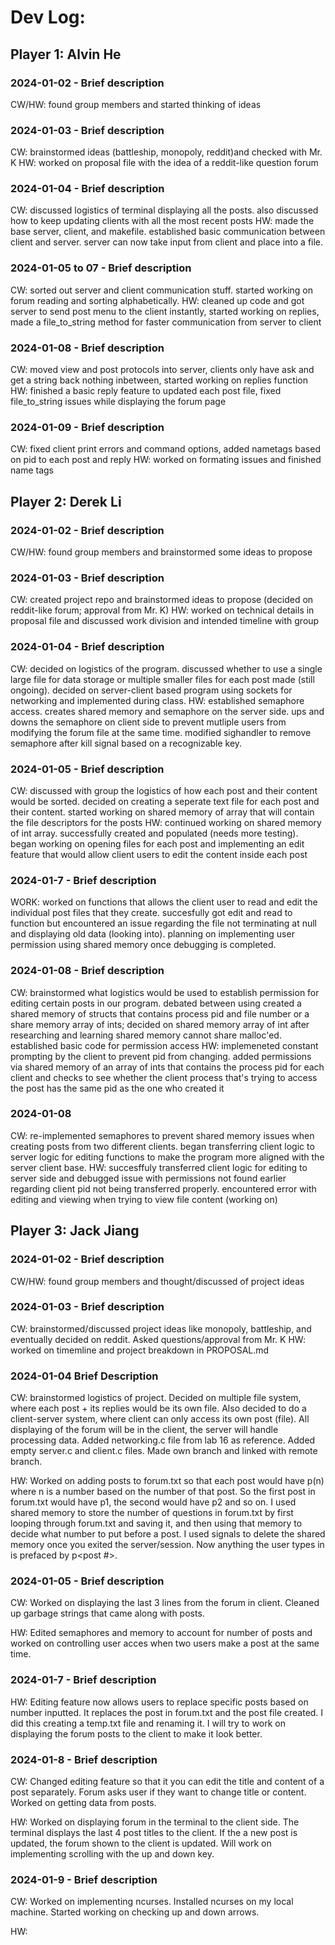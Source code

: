 # Dev Log:

## Player 1: Alvin He

### 2024-01-02 - Brief description
CW/HW: found group members and started thinking of ideas

### 2024-01-03 - Brief description
CW: brainstormed ideas (battleship, monopoly, reddit)and checked with Mr. K
HW: worked on proposal file with the idea of a reddit-like question forum

### 2024-01-04 - Brief description
CW: discussed logistics of terminal displaying all the posts. also discussed how to keep updating clients with all the most recent posts
HW: made the base server, client, and makefile. established basic communication between client and server. server can now take input from client and place into a file.

### 2024-01-05 to 07 - Brief description
CW: sorted out server and client communication stuff. started working on forum reading and sorting alphabetically. 
HW: cleaned up code and got server to send post menu to the client instantly, started working on replies, made a file_to_string method for faster communication from server to client

### 2024-01-08 - Brief description
CW: moved view and post protocols into server, clients only have ask and get a string back nothing inbetween, started working on replies function
HW: finished a basic reply feature to updated each post file, fixed file_to_string issues while displaying the forum page

### 2024-01-09 - Brief description
CW: fixed client print errors and command options, added nametags based on pid to each post and reply
HW: worked on formating issues and finished name tags

## Player 2: Derek Li

### 2024-01-02 - Brief description
CW/HW: found group members and brainstormed some ideas to propose

### 2024-01-03 - Brief description
CW: created project repo and brainstormed ideas to propose (decided on reddit-like forum; approval from Mr. K)
HW: worked on technical details in proposal file and discussed work division and intended timeline with group

### 2024-01-04 - Brief description
CW: decided on logistics of the program. discussed whether to use a single large file for data storage or multiple smaller files for each post made (still ongoing). decided on server-client based program using sockets for networking and implemented during class.
HW: established semaphore access. creates shared memory and semaphore on the server side. ups and downs the semaphore on client side to prevent mutliple users from modifying the forum file at the same time. modified sighandler to remove semaphore after kill signal based on a recognizable key.

### 2024-01-05 - Brief description
CW: discussed with group the logistics of how each post and their content would be sorted. decided on creating a seperate text file for each post and their content. started working on shared memory of array that will contain the file descriptors for the posts
HW: continued working on shared memory of int array. successfully created and populated (needs more testing). began working on opening files for each post and implementing an edit feature that would allow client users to edit the content inside each post

### 2024-01-7 - Brief description
WORK: worked on functions that allows the client user to read and edit the individual post files that they create. succesfully got edit and read to function but encountered an issue regarding the file not terminating at null and displaying old data (looking into). planning on implementing user permission using shared memory once debugging is completed.

### 2024-01-08 - Brief description
CW: brainstormed what logistics would be used to establish permission for editing certain posts in our program. debated between using created a shared memory of structs that contains process pid and file number or a share memory array of ints; decided on shared memory array of int after researching and learning shared memory cannot share malloc'ed. established basic code for permission access
HW: implemeneted constant prompting by the client to prevent pid from changing. added permissions via shared memory of an array of ints that contains the process pid for each client and checks to see whether the client process that's trying to access the post has the same pid as the one who created it

### 2024-01-08
CW: re-implemented semaphores to prevent shared memory issues when creating posts from two different clients. began transferring client logic to server logic for editing functions to make the program more aligned with the server client base.
HW: succesffuly transferred client logic for editing to server side and debugged issue with permissions not found earlier regarding client pid not being transferred properly. encountered error with editing and viewing when trying to view file content (working on)

## Player 3: Jack Jiang

### 2024-01-02 - Brief description
CW/HW: found group members and thought/discussed of project ideas 

### 2024-01-03 - Brief description
CW: brainstormed/discussed project ideas like monopoly, battleship, and eventually decided on reddit. Asked questions/approval from Mr. K
HW: worked on timemline and project breakdown in PROPOSAL.md

### 2024-01-04 Brief Description
CW: brainstormed logistics of project. Decided on multiple file system, where each post + its replies would be its own file. Also decided to do a client-server system, where client can only access its own post (file). All displaying of the forum will be in the client, the server will handle processing data. Added networking.c file from lab 16 as reference. Added empty server.c and client.c files. Made own branch and linked with remote branch.

HW: Worked on adding posts to forum.txt so that each post would have p(n) where n is a number based on the number of that post. So the first post in forum.txt would have p1, the second would have p2 and so on. I used shared memory to store the number of questions in forum.txt by first looping through forum.txt and saving it, and then using that memory to decide what number to put before a post. I used signals to delete the shared memory once you exited the server/session. Now anything the user types in is prefaced by p<post #>. 

### 2024-01-05 - Brief description
CW: Worked on displaying the last 3 lines from the forum in client. Cleaned up garbage strings that came along with posts.

HW: Edited semaphores and memory to account for number of posts and worked on controlling user acces when two users make a post at the same time.

### 2024-01-7 - Brief description
HW: Editing feature now allows users to replace specific posts based on number inputted. It replaces the post in forum.txt and the post file created. I did this creating a temp.txt file and renaming it. I will try to work on displaying the forum posts to the client to make it look better.


### 2024-01-8 - Brief description
CW: Changed editing feature so that it you can edit the title and content of a post separately. Forum asks user if they want to change title or content. Worked on getting data from posts.

HW: Worked on displaying forum in the terminal to the client side. The terminal displays the last 4 post titles to the client. If the a new post is updated, the forum shown to the client is updated. Will work on implementing scrolling with the up and down key.

### 2024-01-9 - Brief description
CW: Worked on implementing ncurses. Installed ncurses on my local machine. Started working on checking up and down arrows.

HW: 